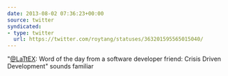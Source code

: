 ```yaml
---
date: 2013-08-02 07:36:23+00:00
source: twitter
syndicated:
- type: twitter
  url: https://twitter.com/roytang/statuses/363201595565015040/
---
```


"[@LaTtEX](https://twitter.com/LaTtEX/): Word of the day from a software developer friend: Crisis Driven Development" sounds familiar